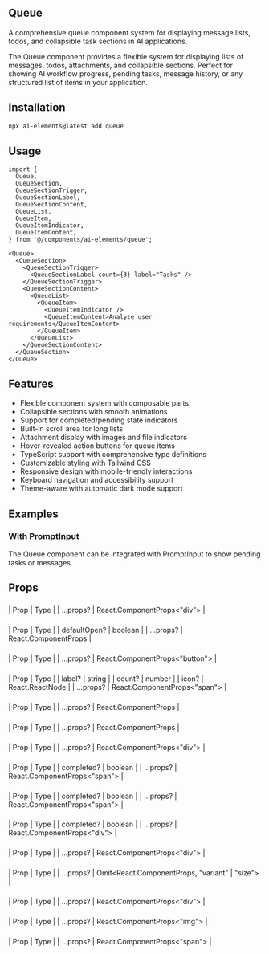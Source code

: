 ## Queue

A comprehensive queue component system for displaying message lists, todos, and collapsible task sections in AI applications.

The Queue component provides a flexible system for displaying lists of messages, todos, attachments, and collapsible sections. Perfect for showing AI workflow progress, pending tasks, message history, or any structured list of items in your application.

## Installation

```bash
npx ai-elements@latest add queue
```

## Usage

```tsx
import {
  Queue,
  QueueSection,
  QueueSectionTrigger,
  QueueSectionLabel,
  QueueSectionContent,
  QueueList,
  QueueItem,
  QueueItemIndicator,
  QueueItemContent,
} from '@/components/ai-elements/queue';

<Queue>
  <QueueSection>
    <QueueSectionTrigger>
      <QueueSectionLabel count={3} label="Tasks" />
    </QueueSectionTrigger>
    <QueueSectionContent>
      <QueueList>
        <QueueItem>
          <QueueItemIndicator />
          <QueueItemContent>Analyze user requirements</QueueItemContent>
        </QueueItem>
      </QueueList>
    </QueueSectionContent>
  </QueueSection>
</Queue>
```

## Features

- Flexible component system with composable parts
- Collapsible sections with smooth animations
- Support for completed/pending state indicators
- Built-in scroll area for long lists
- Attachment display with images and file indicators
- Hover-revealed action buttons for queue items
- TypeScript support with comprehensive type definitions
- Customizable styling with Tailwind CSS
- Responsive design with mobile-friendly interactions
- Keyboard navigation and accessibility support
- Theme-aware with automatic dark mode support

## Examples

### With PromptInput

The Queue component can be integrated with PromptInput to show pending tasks or messages.

## Props

### <Queue />

| Prop | Type |
| ...props? | React.ComponentProps<"div"> |

### <QueueSection />

| Prop | Type |
| defaultOpen? | boolean |
| ...props? | React.ComponentProps<typeof Collapsible> |

### <QueueSectionTrigger />

| Prop | Type |
| ...props? | React.ComponentProps<"button"> |

### <QueueSectionLabel />

| Prop | Type |
| label? | string |
| count? | number |
| icon? | React.ReactNode |
| ...props? | React.ComponentProps<"span"> |

### <QueueSectionContent />

| Prop | Type |
| ...props? | React.ComponentProps<typeof CollapsibleContent> |

### <QueueList />

| Prop | Type |
| ...props? | React.ComponentProps<typeof ScrollArea> |

### <QueueItem />

| Prop | Type |
| ...props? | React.ComponentProps<"div"> |

### <QueueItemIndicator />

| Prop | Type |
| completed? | boolean |
| ...props? | React.ComponentProps<"span"> |

### <QueueItemContent />

| Prop | Type |
| completed? | boolean |
| ...props? | React.ComponentProps<"span"> |

### <QueueItemDescription />

| Prop | Type |
| completed? | boolean |
| ...props? | React.ComponentProps<"div"> |

### <QueueItemActions />

| Prop | Type |
| ...props? | React.ComponentProps<"div"> |

### <QueueItemAction />

| Prop | Type |
| ...props? | Omit<React.ComponentProps<typeof Button>, "variant" \| "size"> |

### <QueueItemAttachment />

| Prop | Type |
| ...props? | React.ComponentProps<"div"> |

### <QueueItemImage />

| Prop | Type |
| ...props? | React.ComponentProps<"img"> |

### <QueueItemFile />

| Prop | Type |
| ...props? | React.ComponentProps<"span"> |
